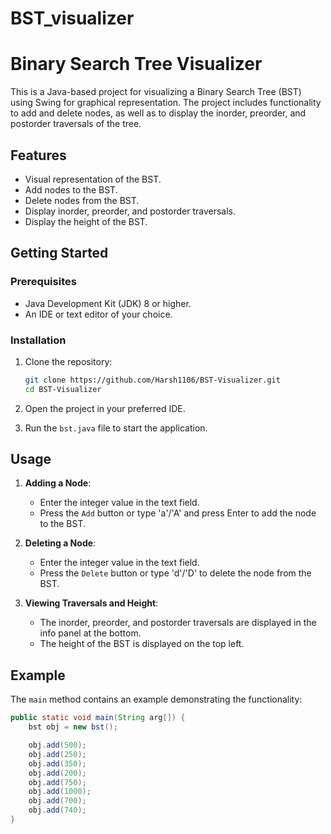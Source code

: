 # BST_visualizer
# Binary Search Tree Visualizer

This is a Java-based project for visualizing a Binary Search Tree (BST) using Swing for graphical representation. The project includes functionality to add and delete nodes, as well as to display the inorder, preorder, and postorder traversals of the tree.

## Features

- Visual representation of the BST.
- Add nodes to the BST.
- Delete nodes from the BST.
- Display inorder, preorder, and postorder traversals.
- Display the height of the BST.

## Getting Started

### Prerequisites

- Java Development Kit (JDK) 8 or higher.
- An IDE or text editor of your choice.

### Installation

1. Clone the repository:

    ```sh
    git clone https://github.com/Harsh1106/BST-Visualizer.git
    cd BST-Visualizer
    ```

2. Open the project in your preferred IDE.

3. Run the `bst.java` file to start the application.

## Usage

1. **Adding a Node**:
   - Enter the integer value in the text field.
   - Press the `Add` button or type 'a'/'A' and press Enter to add the node to the BST.

2. **Deleting a Node**:
   - Enter the integer value in the text field.
   - Press the `Delete` button or type 'd'/'D' to delete the node from the BST.

3. **Viewing Traversals and Height**:
   - The inorder, preorder, and postorder traversals are displayed in the info panel at the bottom.
   - The height of the BST is displayed on the top left.

## Example

The `main` method contains an example demonstrating the functionality:

```java
public static void main(String arg[]) {
    bst obj = new bst();

    obj.add(500);
    obj.add(250);
    obj.add(350);
    obj.add(200);
    obj.add(750);
    obj.add(1000);
    obj.add(700);
    obj.add(740);
}
